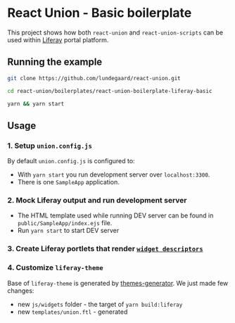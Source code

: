 # React Union - Basic boilerplate

This project shows how both `react-union` and `react-union-scripts` can be used within [Liferay](https://dev.liferay.com/) portal platform.

## Running the example

```sh
git clone https://github.com/lundegaard/react-union.git

cd react-union/boilerplates/react-union-boilerplate-liferay-basic

yarn && yarn start
```

## Usage

### 1. Setup `union.config.js`

By default `union.config.js` is configured to:

- With `yarn start` you run development server over `localhost:3300`.
- There is one `SampleApp` application.

### 2. Mock Liferay output and run development server

- The HTML template used while running DEV server can be found in `public/SampleApp/index.ejs` file.
- Run `yarn start` to start DEV server

### 3. Create Liferay portlets that render [`widget descriptors`](https://github.com/lundegaard/react-union/blob/master/packages/react-union/API.md#widget-descriptor)

### 4. Customize `liferay-theme`

Base of `liferay-theme` is generated by [themes-generator](https://dev.liferay.com/develop/tutorials/-/knowledge_base/7-0/themes-generator). We just made few changes:

- new `js/widgets` folder - the target of `yarn build:liferay`
- new `templates/union.ftl` - generated <script /> tags for bundle scripts
- new `templates/portal-normal.ftl` - we put include `union.ftl`
- added `js/widgets` and `templates/union.ftl` to `.gitignore`

### 5. Run proxy server over locally running Liferay instance
- Run `yarn start:proxy` to start proxy server with Hot Module Replacement available
- Configure proxy in `union.config.js`. By default the target is `localhost:8080`

### 6. Deploy production build to Liferay theme
- Run `yarn build:liferay`.
- Build theme in `liferay-theme` folder and deploy

## Using the Boilerplate
Make sure you have Yarn v1.3.1 or higher and Node v8 or higher.

### Starting develop server

```sh
yarn start
```

### Starting proxy over Liferay

```sh
yarn start:proxy
```

### Production build

Bundle to `build` folder

```sh
yarn build
```

### Production build and deploy to Liferay theme

Bundle to Liferay theme's `js` folder

```sh
yarn build:liferay
```

### Running unit tests in watch mode

```sh
yarn test
```

### Analyze build

```sh
yarn build --release --analyze
```

## Project structure

```
react-union-boilerplate
├── public 				- Contains templates for your application builds
|	└── SampleApp		- Folder stores static assets for application SampleApp
|		└── css			- Shared CSS
|			└── ...
|		└── fonts		- Shared fonts
|			└── ...
|		└── index.ejs 	- Template for the html-webpack-plugin
|		└── union.ejs 	- Template for the html-webpack-plugin if `target=liferay`
|		└── favicon.ico
├── liferay-theme       - Liferay theme, target of build if `target=liferay`
├── src
|	├── apps			- Each nested folder defines different application build
|	|	└── SampleApp	- Folder for application SampleApp
|	|		└── fonts
|	|			└── ...
|	|		└── components
|	|			└── Root
|	|				└── Root.js
|	|				└── Root.scss - React Union scripts works with node-sass out of the box
|	|				└── index.js
|	|		└── index.js
|	|		└── routes.js
|	├── widgets
|	|	├── Content 	- Base folder for Content widget
|	|	|	└── components
|	|	|		└── ...
|	|	|	└── content.widget.js - Files with *.widget.js are loaded async when requested
|	|	|	└── route.js - Exports the React Union's route for the widget
|	|	└── Hero		- Base folder for Hero widget
|	|		└── components
|	|			└── ...
|	|		└── hero.widget.js
|	|		└── route.js
|	└──	test
|		└──	stubs
|			└──	scssStub.js - Stubs used for by Jest
├── .babelrc 			- Babel config for ES6+ syntax
├── .editorconfig
├── .eslintignore
├── .eslintrc.js 		- Extends eslint-config-react-union
├── .gitignore
├── jest.config.js 		- Jest's config for unit testing
├── package.json
├── README.md
└── union.config.js 	- React Union scripts confiration
```

# FAQ

## _How to move out the `liferay-theme` folder from the root directory of my project?_

Just cut and place the folder to the new location. After that, update `paths.build` in `union.config.js`.


